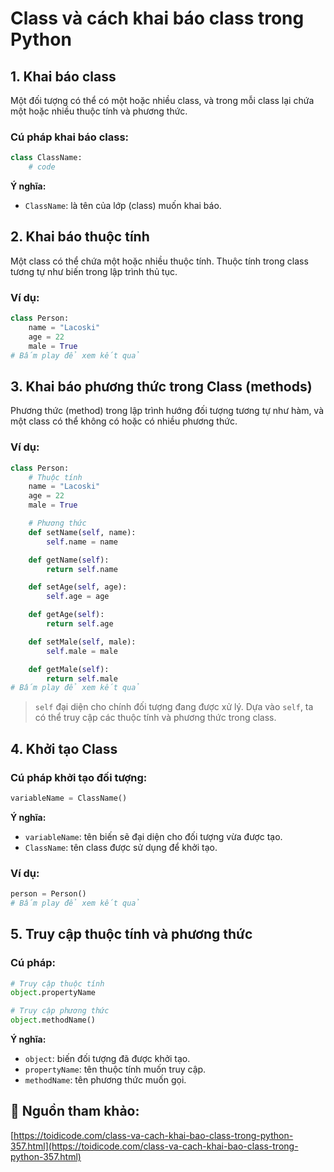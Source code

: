 
# Class và cách khai báo class trong Python
## 1. Khai báo class

Một đối tượng có thể có một hoặc nhiều class, và trong mỗi class lại chứa một hoặc nhiều thuộc tính và phương thức.

### Cú pháp khai báo class:

```python
class ClassName:
    # code
````

**Ý nghĩa:**

* `ClassName`: là tên của lớp (class) muốn khai báo.
## 2. Khai báo thuộc tính

Một class có thể chứa một hoặc nhiều thuộc tính. Thuộc tính trong class tương tự như biến trong lập trình thủ tục.

### Ví dụ:

```python
class Person:
    name = "Lacoski"
    age = 22
    male = True
# Bấm play để xem kết quả
```
## 3. Khai báo phương thức trong Class (methods)

Phương thức (method) trong lập trình hướng đối tượng tương tự như hàm, và một class có thể không có hoặc có nhiều phương thức.

### Ví dụ:

```python
class Person:
    # Thuộc tính
    name = "Lacoski"
    age = 22
    male = True

    # Phương thức
    def setName(self, name):
        self.name = name

    def getName(self):
        return self.name

    def setAge(self, age):
        self.age = age

    def getAge(self):
        return self.age

    def setMale(self, male):
        self.male = male

    def getMale(self):
        return self.male
# Bấm play để xem kết quả
```

> `self` đại diện cho chính đối tượng đang được xử lý. Dựa vào `self`, ta có thể truy cập các thuộc tính và phương thức trong class.
## 4. Khởi tạo Class

### Cú pháp khởi tạo đối tượng:

```python
variableName = ClassName()
```

**Ý nghĩa:**

* `variableName`: tên biến sẽ đại diện cho đối tượng vừa được tạo.
* `ClassName`: tên class được sử dụng để khởi tạo.

### Ví dụ:

```python
person = Person()
# Bấm play để xem kết quả
```
## 5. Truy cập thuộc tính và phương thức

### Cú pháp:

```python
# Truy cập thuộc tính
object.propertyName

# Truy cập phương thức
object.methodName()
```

**Ý nghĩa:**

* `object`: biến đối tượng đã được khởi tạo.
* `propertyName`: tên thuộc tính muốn truy cập.
* `methodName`: tên phương thức muốn gọi.
## 🔗 Nguồn tham khảo:

[https://toidicode.com/class-va-cach-khai-bao-class-trong-python-357.html](https://toidicode.com/class-va-cach-khai-bao-class-trong-python-357.html)
